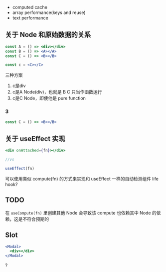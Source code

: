 - computed cache
- array performance(keys and reuse)
- text performance


## 关于 Node 和原始数据的关系
```jsx
const A = () => <div></div>
const B = () => <A></A>
const C = () => <B></B>

const c = <C></C>
```

三种方案
1. c是div
2. c是A Node(div)，也就是 B C 只当作函数运行
3. c是C Node，即使他是 pure function



### 3
```jsx
const C = () => <B></B>
```


## 关于 useEffect 实现
```jsx
<div onAttached={fn}></div>

//vs

useEffect(fn)
```

可以使用类似 compute(fn) 的方式来实现和 useEffect 一样的自动检测组件 life hook?


## TODO
在 `useCompute(fn)` 里创建其他 Node 会导致该 compute 也依赖其中 Node 的依赖，这是不符合预期的


## Slot
```jsx
<Modal>
  <div></div>
</Modal>
```


<Foo onAttached={fn}></Foo>?
